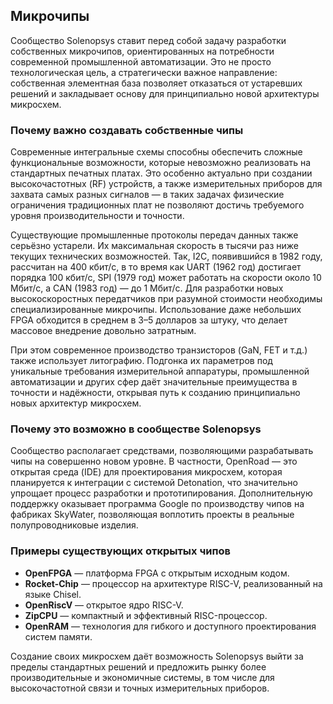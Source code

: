 ## Микрочипы

Сообщество Solenopsys ставит перед собой задачу разработки собственных микрочипов, ориентированных на потребности современной промышленной автоматизации. Это не просто технологическая цель, а стратегически важное направление: собственная элементная база позволяет отказаться от устаревших решений и закладывает основу для принципиально новой архитектуры микросхем.

### Почему важно создавать собственные чипы

Современные интегральные схемы способны обеспечить сложные функциональные возможности, которые невозможно реализовать на стандартных печатных платах. Это особенно актуально при создании высокочастотных (RF) устройств, а также измерительных приборов для захвата самых разных сигналов — в таких задачах физические ограничения традиционных плат не позволяют достичь требуемого уровня производительности и точности.

Существующие промышленные протоколы передач данных также серьёзно устарели. Их максимальная скорость в тысячи раз ниже текущих технических возможностей. Так, I2C, появившийся в 1982 году, рассчитан на 400 кбит/с, в то время как UART (1962 год) достигает порядка 100 кбит/с, SPI (1979 год) может работать на скорости около 10 Мбит/с, а CAN (1983 год) — до 1 Мбит/с. Для разработки новых высокоскоростных передатчиков при разумной стоимости необходимы специализированные микрочипы. Использование даже небольших FPGA обходится в среднем в 3–5 долларов за штуку, что делает массовое внедрение довольно затратным.  

При этом современное производство транзисторов (GaN, FET и т.д.) также использует литографию. Подгонка их параметров под уникальные требования измерительной аппаратуры, промышленной автоматизации и других сфер даёт значительные преимущества в точности и надёжности, открывая путь к созданию принципиально новых архитектур микросхем.

### Почему это возможно в сообществе Solenopsys

Сообщество располагает средствами, позволяющими разрабатывать чипы на совершенно новом уровне. В частности, OpenRoad — это открытая среда (IDE) для проектирования микросхем, которая планируется к интеграции с системой Detonation, что значительно упрощает процесс разработки и прототипирования. Дополнительную поддержку оказывает программа Google по производству чипов на фабриках SkyWater, позволяющая воплотить проекты в реальные полупроводниковые изделия.

### Примеры существующих открытых чипов

- **OpenFPGA** — платформа FPGA с открытым исходным кодом.  
- **Rocket-Chip** — процессор на архитектуре RISC-V, реализованный на языке Chisel.  
- **OpenRiscV** — открытое ядро RISC-V.  
- **ZipCPU** — компактный и эффективный RISC-процессор.  
- **OpenRAM** — технология для гибкого и доступного проектирования систем памяти.

Создание своих микросхем даёт возможность Solenopsys выйти за пределы стандартных решений и предложить рынку более производительные и экономичные системы, в том числе для высокочастотной связи и точных измерительных приборов.